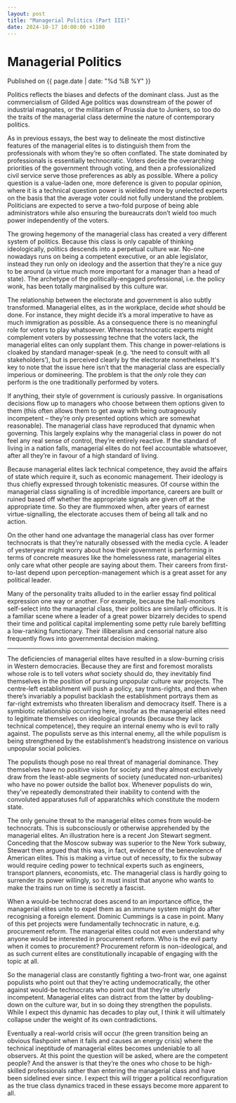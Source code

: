 ```yaml
---
layout: post
title: "Managerial Politics (Part III)"
date: 2024-10-17 10:00:00 +1100
---
```


# Managerial Politics 

<span class="publish-date"> Published on  {{ page.date | date: "%d %B %Y" }}

Politics reflects the biases and defects of the dominant class. Just as the commercialism of Gilded Age politics was downstream of the power of industrial magnates, or the militarism of Prussia due to Junkers, so too do the traits of the managerial class determine the nature of contemporary politics. 

As in previous essays, the best way to delineate the most distinctive features of the managerial elites is to distinguish them from the professionals with whom they’re so often conflated. The state dominated by professionals is essentially technocratic. Voters decide the overarching priorities of the government through voting, and then a professionalized civil service serve those preferences as ably as possible. Where a policy question is a value-laden one, more deference is given to popular opinion, where it is a technical question power is wielded more by unelected experts on the basis that the average voter could not fully understand the problem. Politicians are expected to serve a two-fold purpose of being able administrators while also ensuring the bureaucrats don’t wield too much power independently of the voters.

The growing hegemony of the managerial class has created a very different system of politics. Because this class is only capable of thinking ideologically, politics descends into a perpetual culture war. No-one nowadays runs on being a competent executive, or an able legislator, instead they run only on ideology and the assertion that they’re a nice guy to be around (a virtue much more important for a manager than a head of state). The archetype of the politically-engaged professional, i.e. the policy wonk, has been totally marginalised by this culture war. 

The relationship between the electorate and government is also subtly transformed. Managerial elites, as in the workplace, decide *what* should be done. For instance, they might decide it’s a moral imperative to have as much immigration as possible. As a consequence there is no meaningful role for voters to play whatsoever. Whereas technocratic experts might complement voters by possessing techne that the voters lack, the managerial elites can only supplant them. This change in power-relations is cloaked by standard manager-speak (e.g. ‘the need to consult with all stakeholders’), but is perceived clearly by the electorate nonetheless. It's key to note that the issue here isn’t that the managerial class are especially imperious or domineering. The problem is that the *only* role they *can* perform is the one traditionally performed by voters.

If anything, their style of government is curiously passive. In organisations decisions flow up to managers who choose between them options given to them (this often allows them to get away with being outrageously incompetent – they’re only presented options which are somewhat reasonable). The managerial class have reproduced that dynamic when governing. This largely explains why the managerial class in power do not feel any real sense of control, they’re entirely reactive. If the standard of living in a nation falls, managerial elites do not feel accountable whatsoever, after all they’re in favour of a high standard of living.

Because managerial elites lack technical competence, they avoid the affairs of state which require it, such as economic management. Their ideology is thus chiefly expressed through tokenistic measures. Of course within the managerial class signalling is of incredible importance, careers are built or ruined based off whether the appropriate signals are given off at the appropriate time. So they are flummoxed when, after years of earnest virtue-signalling, the electorate accuses them of being all talk and no action. 

On the other hand one advantage the managerial class has over former technocrats is that they’re naturally obsessed with the media cycle. A leader of yesteryear might worry about how their government is performing in terms of concrete measures like the homelessness rate, managerial elites only care what other people are saying about them. Their careers from first-to-last depend upon perception-management which is a great asset for any political leader.

Many of the personality traits alluded to in the earlier essay find political expression one way or another. For example, because the hall-monitors self-select into the managerial class, their politics are similarly officious. It is a familiar scene where a leader of a great power bizarrely decides to spend their time and political capital implementing some petty rule barely befitting a low-ranking functionary. Their illiberalism and censorial nature also frequently flows into governmental decision making.

*** 

The deficiencies of managerial elites have resulted in a slow-burning crisis in Western democracies. Because they are first and foremost moralists whose role is to tell voters *what* society should do, they inevitably find themselves in the position of pursuing unpopular culture war projects. The centre-left establishment will push a policy, say trans-rights, and then when there’s invariably a populist backlash the establishment portrays them as far-right extremists who threaten liberalism and democracy itself. There is a symbiotic relationship occurring here, insofar as the managerial elites need to legitimate themselves on ideological grounds (because they lack technical competence), they require an internal enemy who is evil to rally against. The populists serve as this internal enemy, all the while populism is being strengthened by the establishment’s headstrong insistence on various unpopular social policies.

The populists though pose no real threat of managerial dominance. They themselves have no positive vision for society and they almost exclusively draw from the least-able segments of society (uneducated non-urbanites) who have no power outside the ballot box. Whenever populists do win, they’ve repeatedly demonstrated their inability to contend with the convoluted apparatuses full of apparatchiks which constitute the modern state.

The only genuine threat to the managerial elites comes from would-be technocrats. This is subconsciously or otherwise apprehended by the managerial elites. An illustration here is a recent Jon Stewart segment. Conceding that the Moscow subway was superior to the New York subway, Stewart then argued that this was, in fact, evidence of the benevolence of American elites. This is making a virtue out of necessity, to fix the subway would require ceding power to technical experts such as engineers, transport planners, economists, etc. The managerial class is hardly going to surrender its power willingly, so it must insist that anyone who wants to make the trains run on time is secretly a fascist. 

When a would-be technocrat does ascend to an importance office, the managerial elites unite to expel them as an immune system might do after recognising a foreign element. Dominic Cummings is a case in point. Many of this pet projects were fundamentally technocratic in nature, e.g. procurement reform. The managerial elites could not even understand why anyone would be interested in procurement reform. Who is the evil party when it comes to procurement? Procurement reform is non-ideological, and as such current elites are constitutionally incapable of engaging with the topic at all. 

So the managerial class are constantly fighting a two-front war, one against populists who point out that they’re acting undemocratically, the other against would-be technocrats who point out that they’re utterly incompetent. Managerial elites can distract from the latter by doubling-down on the culture war, but in so doing they strengthen the populists. While I expect this dynamic has decades to play out, I think it will ultimately collapse under the weight of its own contradictions.

Eventually a real-world crisis will occur (the green transition being an obvious flashpoint when it fails and causes an energy crisis) where the technical ineptitude of managerial elites becomes undeniable to all observers. At this point the question will be asked, where are the competent people? And the answer is that they’re the ones who chose to be high-skilled professionals rather than entering the managerial class and have been sidelined ever since. I expect this will trigger a political reconfiguration as the true class dynamics traced in these essays become more apparent to all.  
